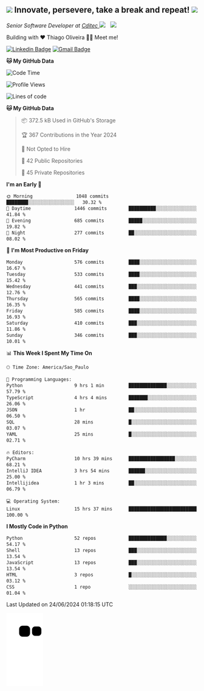 <h2><img src="https://emojis.slackmojis.com/emojis/images/1531849430/4246/blob-sunglasses.gif?1531849430" width="30"/> Innovate, persevere, take a break and repeat! <img src="https://media.giphy.com/media/12oufCB0MyZ1Go/giphy.gif" width="50"></h2>
<img align='right' src="https://media.giphy.com/media/M9gbBd9nbDrOTu1Mqx/giphy.gif" width="230">
<p><em>Senior Software Developer at <a href="https://www.cditec.com.br/">Cditec
</a><img src="https://media.giphy.com/media/WUlplcMpOCEmTGBtBW/giphy.gif" width="30"> 
</em></p>



Building with ❤️ Thiago Oliveira 👋🏽 Meet me!

[![Linkedin Badge](https://img.shields.io/badge/-Thiago-blue?style=flat-square&logo=Linkedin&logoColor=white&link=https://www.linkedin.com/in/tgmarinho/)](https://www.linkedin.com/in/thiagoceconelo/) 
[![Gmail Badge](https://img.shields.io/badge/-thiceconelo@gmail.com-c14438?style=flat-square&logo=Gmail&logoColor=white&link=mailto:thiceconelo@gmail.com)](mailto:thiceconelo@gmail.com)

</em></p>

<!-- <span style="height ">
![Anurag's GitHub stats](https://github-readme-stats.vercel.app/api?username=arthurspk&show_icons=true&theme=tokyonight)
</span> -->

**🐱 My GitHub Data** 
<!--START_SECTION:waka-->
![Code Time](http://img.shields.io/badge/Code%20Time-1%2C426%20hrs%204%20mins-blue)

![Profile Views](http://img.shields.io/badge/Profile%20Views-0-blue)

![Lines of code](https://img.shields.io/badge/From%20Hello%20World%20I%27ve%20Written-4.9%20million%20lines%20of%20code-blue)

**🐱 My GitHub Data** 

> 📦 372.5 kB Used in GitHub's Storage 
 > 
> 🏆 367 Contributions in the Year 2024
 > 
> 🚫 Not Opted to Hire
 > 
> 📜 42 Public Repositories 
 > 
> 🔑 45 Private Repositories 
 > 
**I'm an Early 🐤** 

```text
🌞 Morning                1048 commits        ████████░░░░░░░░░░░░░░░░░   30.32 % 
🌆 Daytime                1446 commits        ██████████░░░░░░░░░░░░░░░   41.84 % 
🌃 Evening                685 commits         █████░░░░░░░░░░░░░░░░░░░░   19.82 % 
🌙 Night                  277 commits         ██░░░░░░░░░░░░░░░░░░░░░░░   08.02 % 
```
📅 **I'm Most Productive on Friday** 

```text
Monday                   576 commits         ████░░░░░░░░░░░░░░░░░░░░░   16.67 % 
Tuesday                  533 commits         ████░░░░░░░░░░░░░░░░░░░░░   15.42 % 
Wednesday                441 commits         ███░░░░░░░░░░░░░░░░░░░░░░   12.76 % 
Thursday                 565 commits         ████░░░░░░░░░░░░░░░░░░░░░   16.35 % 
Friday                   585 commits         ████░░░░░░░░░░░░░░░░░░░░░   16.93 % 
Saturday                 410 commits         ███░░░░░░░░░░░░░░░░░░░░░░   11.86 % 
Sunday                   346 commits         ███░░░░░░░░░░░░░░░░░░░░░░   10.01 % 
```


📊 **This Week I Spent My Time On** 

```text
🕑︎ Time Zone: America/Sao_Paulo

💬 Programming Languages: 
Python                   9 hrs 1 min         ██████████████░░░░░░░░░░░   57.79 % 
TypeScript               4 hrs 4 mins        ███████░░░░░░░░░░░░░░░░░░   26.06 % 
JSON                     1 hr                ██░░░░░░░░░░░░░░░░░░░░░░░   06.50 % 
SQL                      28 mins             █░░░░░░░░░░░░░░░░░░░░░░░░   03.07 % 
YAML                     25 mins             █░░░░░░░░░░░░░░░░░░░░░░░░   02.71 % 

🔥 Editors: 
PyCharm                  10 hrs 39 mins      █████████████████░░░░░░░░   68.21 % 
IntelliJ IDEA            3 hrs 54 mins       ██████░░░░░░░░░░░░░░░░░░░   25.00 % 
Intellijidea             1 hr 3 mins         ██░░░░░░░░░░░░░░░░░░░░░░░   06.79 % 

💻 Operating System: 
Linux                    15 hrs 37 mins      █████████████████████████   100.00 % 
```

**I Mostly Code in Python** 

```text
Python                   52 repos            ██████████████░░░░░░░░░░░   54.17 % 
Shell                    13 repos            ███░░░░░░░░░░░░░░░░░░░░░░   13.54 % 
JavaScript               13 repos            ███░░░░░░░░░░░░░░░░░░░░░░   13.54 % 
HTML                     3 repos             █░░░░░░░░░░░░░░░░░░░░░░░░   03.12 % 
CSS                      1 repo              ░░░░░░░░░░░░░░░░░░░░░░░░░   01.04 % 
```




 Last Updated on 24/06/2024 01:18:15 UTC
<!--END_SECTION:waka-->

![Snake animation](https://github.com/rafaballerini/rafaballerini/blob/output/github-contribution-grid-snake.svg)


<!---
ceconelo/ceconelo is a ✨ special ✨ repository because its `README.md` (this file) appears on your GitHub profile.
You can click the Preview link to take a look at your changes.
--->
